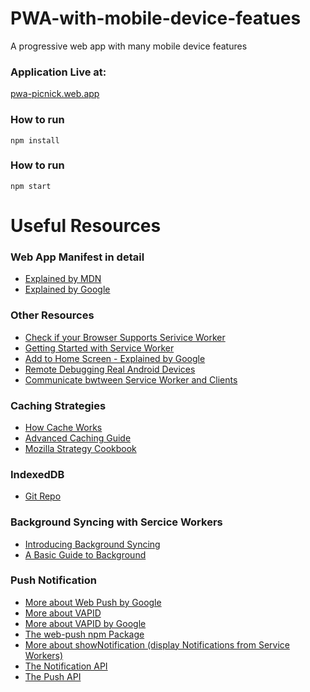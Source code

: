 # PWA-with-mobile-device-featues
A progressive web app with many mobile device features

### Application Live at:
[pwa-picnick.web.app](pwa-picnick.web.app)

### How to run
```
npm install
```

### How to run
```
npm start
```

# Useful Resources

### Web App Manifest in detail
* [Explained by MDN](https://developer.mozilla.org/en-US/docs/Web/Manifest)
* [Explained by Google](https://developers.google.com/web/fundamentals/engage-and-retain/web-app-manifest/)

### Other Resources
* [Check if your Browser Supports Serivice Worker](https://jakearchibald.github.io/isserviceworkerready/)
* [Getting Started with Service Worker](https://developers.google.com/web/fundamentals/primers/service-workers/)
* [Add to Home Screen - Explained by Google](https://developers.google.com/web/fundamentals/app-install-banners/)
* [Remote Debugging Real Android Devices](https://developers.google.com/web/tools/chrome-devtools/remote-debugging/)
* [Communicate bwtween Service Worker and Clients](http://craig-russell.co.uk/2016/01/29/service-worker-messaging.html#.XRR-UJMzZ25)

### Caching Strategies
* [How Cache Works](https://jakearchibald.com/2014/offline-cookbook/#cache-persistence)
* [Advanced Caching Guide](https://www.afasterweb.com/2017/01/31/upgrading-your-service-worker-cache/)
* [Mozilla Strategy Cookbook](https://serviceworke.rs/strategy-cache-and-update_service-worker_doc.html)

### IndexedDB
* [Git Repo](https://github.com/jakearchibald/idb)

### Background Syncing with Sercice Workers
* [Introducing Background Syncing](https://developers.google.com/web/updates/2015/12/background-sync)
* [A Basic Guide to Background](https://ponyfoo.com/articles/backgroundsync)

### Push Notification
* [More about Web Push by Google](https://developers.google.com/web/fundamentals/engage-and-retain/push-notifications/)
* [More about VAPID](https://blog.mozilla.org/services/2016/04/04/using-vapid-with-webpush/)
* [More about VAPID by Google](https://developers.google.com/web/updates/2016/07/web-push-interop-wins)
* [The web-push npm Package](https://github.com/web-push-libs/web-push)
* [More about showNotification (display Notifications from Service Workers)](https://developer.mozilla.org/en-US/docs/Web/API/ServiceWorkerRegistration/showNotification)
* [The Notification API](https://developer.mozilla.org/en/docs/Web/API/notification)
* [The Push API](https://developer.mozilla.org/en/docs/Web/API/Push_API)